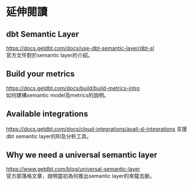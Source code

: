 # 延伸閱讀

## dbt Semantic Layer
https://docs.getdbt.com/docs/use-dbt-semantic-layer/dbt-sl  
官方文件對於semantic layer的介紹。


## Build your metrics
https://docs.getdbt.com/docs/build/build-metrics-intro  
如何建構semantic model及metrics的說明。


## Available integrations
https://docs.getdbt.com/docs/cloud-integrations/avail-sl-integrations
支援dbt semantic layer的BI及分析工具。


## Why we need a universal semantic layer
https://www.getdbt.com/blog/universal-semantic-layer  
官方部落格文章，說明當初為何推出semantic layer的來龍去脈。  






